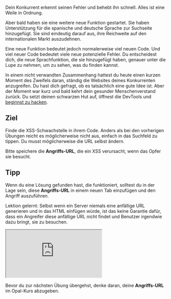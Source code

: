 Dein Konkurrent erkennt seinen Fehler und behebt ihn schnell. Alles ist eine Weile in Ordnung.

Aber bald haben sie eine weitere neue Funktion gestartet. Sie haben Unterstützung für die spanische und deutsche Sprache zur Suchseite hinzugefügt. Sie sind eindeutig darauf aus, ihre Reichweite auf den internationalen Markt auszudehnen.

Eine neue Funktion bedeutet jedoch normalerweise viel neuen Code. Und viel neuer Code bedeutet viele neue potenzielle Fehler. Du entscheidest dich, die neue Sprachfunktion, die sie hinzugefügt haben, genauer unter die Lupe zu nehmen, um zu sehen, was du finden kannst.

In einem nicht verwandten Zusammenhang hattest du heute einen kurzen Moment des Zweifels daran, ständig die Websites deines Konkurrenten anzugreifen. Du hast dich gefragt, ob es tatsächlich eine gute Idee ist. Aber der Moment war kurz und bald kehrt dein gesunder Menschenverstand zurück. Du setzt deinen schwarzen Hut auf, öffnest die DevTools und [beginnst zu hacken](https://www.youtube.com/watch?v=0PxTAn4g20U).

## Ziel

Finde die XSS-Schwachstelle in ihrem Code. Anders als bei den vorherigen Übungen reicht es möglicherweise nicht aus, einfach in das Suchfeld zu tippen. Du musst möglicherweise die URL selbst ändern.

Bitte speichere die **Angriffs-URL**, die ein XSS verursacht, wenn das Opfer sie besucht.

## Tipp

Wenn du eine Lösung gefunden hast, die funktioniert, solltest du in der Lage sein, diese **Angriffs-URL** in einem neuen Tab einzufügen und den Angriff auszuführen.

Lektion gelernt: Selbst wenn ein Server niemals eine anfällige URL generieren und in das HTML einfügen würde, ist das keine Garantie dafür, dass ein Angreifer diese anfällige URL nicht findet und Benutzer irgendwie dazu bringt, sie zu besuchen.

<iframe src='http://hackme.ifflaender-family.de:4140'></iframe>

Bevor du zur nächsten Übung übergehst, denke daran, deine **Angriffs-URL** im Opal-Kurs abzugeben.

